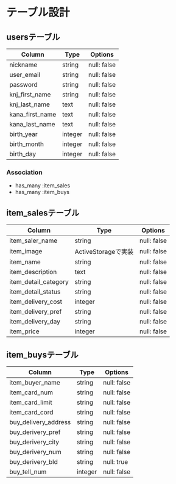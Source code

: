 # テーブル設計

## usersテーブル
| Column                    | Type    | Options     |
| ------------------------- | ------- | ----------- |
| nickname                  | string  | null: false |
| user_email                | string  | null: false |
| password                  | string  | null: false |
| knj_first_name            | string  | null: false |
| knj_last_name             | text    | null: false |
| kana_first_name           | text    | null: false |
| kana_last_name            | text    | null: false |
| birth_year                | integer | null: false |
| birth_month               | integer | null: false |
| birth_day                 | integer | null: false |

### Association
- has_many :item_sales
- has_many :item_buys

## item_salesテーブル
| Column                    | Type               | Options     |
| ------------------------- | -------            | ----------- |
| item_saler_name           | string             | null: false |
| item_image                | ActiveStorageで実装 | null: false |
| item_name                 | string             | null: false |
| item_description          | text               | null: false |
| item_detail_category      | string             | null: false |
| item_detail_status        | string             | null: false |
| item_delivery_cost        | integer            | null: false |
| item_delivery_pref        | string             | null: false |
| item_delivery_day         | string             | null: false |
| item_price                | integer            | null: false |

## item_buysテーブル
| Column                    | Type               | Options     |
| ------------------------- | -------            | ----------- |
| item_buyer_name           | string             | null: false |
| item_card_num             | string             | null: false |
| item_card_limit           | string             | null: false |
| item_card_cord            | string             | null: false |
| buy_delivery_address      | string             | null: false |
| buy_derivery_pref         | string             | null: false |
| buy_derivery_city         | string             | null: false |
| buy_derivery_num          | string             | null: false |
| buy_derivery_bld          | string             | null: true  |
| buy_tell_num              | integer            | null: false |
